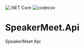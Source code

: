 ![.NET Core](https://github.com/ovation22/SpeakerMeet.Api/workflows/.NET%20Core/badge.svg) 
![codecov](https://codecov.io/gh/ovation22/SpeakerMeet.Api/branch/master/graph/badge.svg?token=Z09SQN3Q3N)

# SpeakerMeet.Api
SpeakerMeet Api
